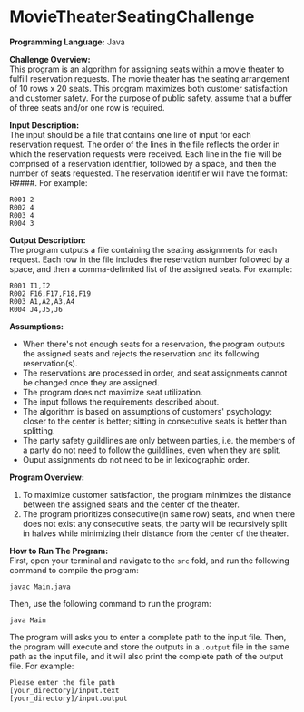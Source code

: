 # MovieTheaterSeatingChallenge

**Programming Language:** 
Java

**Challenge Overview:** <br/> 
This program is an algorithm for assigning seats within a movie theater to
fulfill reservation requests. The movie theater has the seating
arrangement of 10 rows x 20 seats. This program maximizes both customer satisfaction and customer
safety. For the purpose of public safety, assume that a buffer of three
seats and/or one row is required.

**Input Description:** <br/> 
The input should be a file that contains one line of input for each
reservation request. The order of the lines in the file reflects the order in
which the reservation requests were received. Each line in the file will be
comprised of a reservation identifier, followed by a space, and then the
number of seats requested. The reservation identifier will have the
format: R####. For example: 

``` 
R001 2
R002 4
R003 4
R004 3
```

**Output Description:** <br/> 
The program outputs a file containing the seating assignments for
each request. Each row in the file includes the reservation number
followed by a space, and then a comma-delimited list of the assigned
seats. For example:

```
R001 I1,I2
R002 F16,F17,F18,F19
R003 A1,A2,A3,A4
R004 J4,J5,J6
```

**Assumptions:** <br/> 
- When there's not enough seats for a reservation, the program outputs the assigned seats and rejects the reservation and its following reservation(s).
- The reservations are processed in order, and seat assignments cannot be changed once they are assigned. 
- The program does not maximize seat utilization. 
- The input follows the requirements described about.
- The algorithm is based on assumptions of customers' psychology: closer to the center is better; sitting in consecutive seats is better than splitting.
- The party safety guildlines are only between parties, i.e. the members of a party do not need to follow the guildlines, even when they are split.
- Ouput assignments do not need to be in lexicographic order.


**Program Overview:** <br/>
1. To maximize customer satisfaction, the program minimizes the distance between the assigned seats and the center of the theater.
2. The program prioritizes consecutive(in same row) seats, and when there does not exist any consecutive seats, the party will be recursively split in halves while minimizing their distance from the center of the theater.

**How to Run The Program:** <br/>
First, open your terminal and navigate to the `src` fold, and run the following command to compile the program: 

``` 
javac Main.java 
```

Then, use the following command to run the program:

``` 
java Main 
```

The program will asks you to enter a complete path to the input file. Then, the program will execute and store the outputs in a `.output` file in the same path as the input file, and it will also print the complete path of the output file. For example:

```
Please enter the file path
[your_directory]/input.text
[your_directory]/input.output
```

